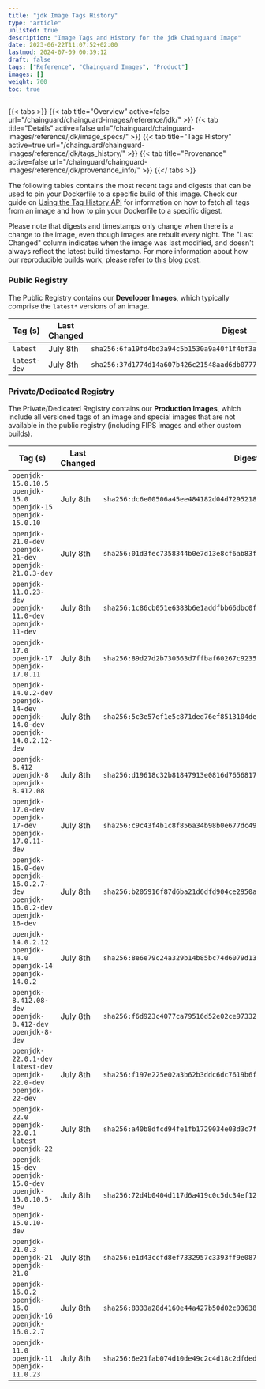 ```yaml
---
title: "jdk Image Tags History"
type: "article"
unlisted: true
description: "Image Tags and History for the jdk Chainguard Image"
date: 2023-06-22T11:07:52+02:00
lastmod: 2024-07-09 00:39:12
draft: false
tags: ["Reference", "Chainguard Images", "Product"]
images: []
weight: 700
toc: true
---
```


{{< tabs >}}
{{< tab title="Overview" active=false url="/chainguard/chainguard-images/reference/jdk/" >}}
{{< tab title="Details" active=false url="/chainguard/chainguard-images/reference/jdk/image_specs/" >}}
{{< tab title="Tags History" active=true url="/chainguard/chainguard-images/reference/jdk/tags_history/" >}}
{{< tab title="Provenance" active=false url="/chainguard/chainguard-images/reference/jdk/provenance_info/" >}}
{{</ tabs >}}

The following tables contains the most recent tags and digests that can be used to pin your Dockerfile to a specific build of this image. Check our guide on [Using the Tag History API](/chainguard/chainguard-images/using-the-tag-history-api/) for information on how to fetch all tags from an image and how to pin your Dockerfile to a specific digest.

Please note that digests and timestamps only change when there is a change to the image, even though images are rebuilt every night. The "Last Changed" column indicates when the image was last modified, and doesn't always reflect the latest build timestamp. For more information about how our reproducible builds work, please refer to [this blog post](https://www.chainguard.dev/unchained/reproducing-chainguards-reproducible-image-builds).

### Public Registry
The Public Registry contains our **Developer Images**, which typically comprise the `latest*` versions of an image.

| Tag (s)       | Last Changed | Digest                                                                    |
|---------------|--------------|---------------------------------------------------------------------------|
|  `latest`     | July 8th     | `sha256:6fa19fd4bd3a94c5b1530a9a40f1f4bf3a9442bd64655f3f7995468d71352edf` |
|  `latest-dev` | July 8th     | `sha256:37d1774d14a607b426c21548aad6db0777360ec0e8f7cf23d42f0647d555b4d7` |


### Private/Dedicated Registry
The Private/Dedicated Registry contains our **Production Images**, which include all versioned tags of an image and special images that are not available in the public registry (including FIPS images and other custom builds).

| Tag (s)                                                                            | Last Changed | Digest                                                                    |
|------------------------------------------------------------------------------------|--------------|---------------------------------------------------------------------------|
|  `openjdk-15.0.10.5` `openjdk-15.0` `openjdk-15` `openjdk-15.0.10`                 | July 8th     | `sha256:dc6e00506a45ee484182d04d729521824da04aaedf3f6e2c8a253799fb9bf4c4` |
|  `openjdk-21.0-dev` `openjdk-21-dev` `openjdk-21.0.3-dev`                          | July 8th     | `sha256:01d3fec7358344b0e7d13e8cf6ab83fae09b299a5a7b4d501a536d2c6c2a7939` |
|  `openjdk-11.0.23-dev` `openjdk-11.0-dev` `openjdk-11-dev`                         | July 8th     | `sha256:1c86cb051e6383b6e1addfbb66dbc0f1f5b73e9c54ed4b7efd0ad33582856d80` |
|  `openjdk-17.0` `openjdk-17` `openjdk-17.0.11`                                     | July 8th     | `sha256:89d27d2b730563d7ffbaf60267c92357416bbfdb2ca32bdf69fb605fac95bfce` |
|  `openjdk-14.0.2-dev` `openjdk-14-dev` `openjdk-14.0-dev` `openjdk-14.0.2.12-dev`  | July 8th     | `sha256:5c3e57ef1e5c871ded76ef8513104de05a131c0155634fd750db5bd14c52c925` |
|  `openjdk-8.412` `openjdk-8` `openjdk-8.412.08`                                    | July 8th     | `sha256:d19618c32b81847913e0816d76568170ca837e2964a9f85df2d75367bbc57758` |
|  `openjdk-17.0-dev` `openjdk-17-dev` `openjdk-17.0.11-dev`                         | July 8th     | `sha256:c9c43f4b1c8f856a34b98b0e677dc49fa8d288bff07f529d082ae8bb1439bbff` |
|  `openjdk-16.0-dev` `openjdk-16.0.2.7-dev` `openjdk-16.0.2-dev` `openjdk-16-dev`   | July 8th     | `sha256:b205916f87d6ba21d6dfd904ce2950a062b3975cc6d107f8dcd511cc0d7b5357` |
|  `openjdk-14.0.2.12` `openjdk-14.0` `openjdk-14` `openjdk-14.0.2`                  | July 8th     | `sha256:8e6e79c24a329b14b85bc74d6079d13d950c88441f1b55f4b8449af9c5165b57` |
|  `openjdk-8.412.08-dev` `openjdk-8.412-dev` `openjdk-8-dev`                        | July 8th     | `sha256:f6d923c4077ca79516d52e02ce9733296861934a03117657ffd640bb0fdb96dc` |
|  `openjdk-22.0.1-dev` `latest-dev` `openjdk-22.0-dev` `openjdk-22-dev`             | July 8th     | `sha256:f197e225e02a3b62b3ddc6dc7619b6f227818bf381531cdab83b04fd7cc48206` |
|  `openjdk-22.0` `openjdk-22.0.1` `latest` `openjdk-22`                             | July 8th     | `sha256:a40b8dfcd94fe1fb1729034e03d3c7fbc21706a600d9db9b9b7860bdc9e067b3` |
|  `openjdk-15-dev` `openjdk-15.0-dev` `openjdk-15.0.10.5-dev` `openjdk-15.0.10-dev` | July 8th     | `sha256:72d4b0404d117d6a419c0c5dc34ef122f68aa8976266e27c594a2d32a608c6ad` |
|  `openjdk-21.0.3` `openjdk-21` `openjdk-21.0`                                      | July 8th     | `sha256:e1d43ccfd8ef7332957c3393ff9e0870f69d3f1ec2ced7af03aa1ffc89caea6e` |
|  `openjdk-16.0.2` `openjdk-16.0` `openjdk-16` `openjdk-16.0.2.7`                   | July 8th     | `sha256:8333a28d4160e44a427b50d02c93638e100e36d08bd3366e01b1ea6ee24bbda8` |
|  `openjdk-11.0` `openjdk-11` `openjdk-11.0.23`                                     | July 8th     | `sha256:6e21fab074d10de49c2c4d18c2dfded0a404ee2b61e58ba9f973d179b38077dc` |

